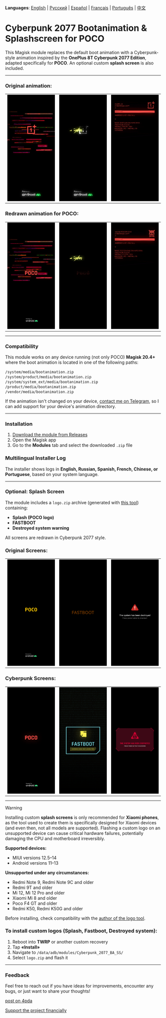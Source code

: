 **Languages**: [English](README.md) | [Русский](README.ru.md) | [Español](README.es.md) | [Français](README.fr.md) | [Português](README.pt.md) | [中文](README.zh.md)
# Cyberpunk 2077 Bootanimation & Splashscreen for POCO

This Magisk module replaces the default boot animation with a Cyberpunk-style animation inspired by the **OnePlus 8T Cyberpunk 2077 Edition**, adapted specifically for **POCO**. An optional custom **splash screen** is also included.

---

### Original animation:
<table>
  <tr>
    <td><img src="images/original1.png" width="100%"/></td>
    <td><img src="images/original2.png" width="100%"/></td>
    <td><img src="images/original3.png" width="100%"/></td>
  </tr>
</table>

### Redrawn animation for POCO:
<table>
  <tr>
    <td><img src="images/custom1.png" width="100%"/></td>
    <td><img src="images/custom2.png" width="100%"/></td>
    <td><img src="images/custom3.png" width="100%"/></td>
  </tr>
</table>

---

### Compatibility

This module works on any device running (not only POCO) **Magisk 20.4+** where the boot animation is located in one of the following paths:

```
/system/media/bootanimation.zip  
/system/product/media/bootanimation.zip  
/system/system_ext/media/bootanimation.zip  
/product/media/bootanimation.zip  
/vendor/media/bootanimation.zip  
```

If the animation isn't changed on your device, [contact me on Telegram](https://t.me/ENEIZEM), so I can add support for your device's animation directory.

---

### Installation

 1. [Download the module from Releases](https://github.com/ENEIZEM/Magisk-Module-Cyberpunk-2077-Bootanimation-SplashScreen-POCO/releases)
 2. Open the Magisk app
 3. Go to the **Modules** tab and select the downloaded `.zip` file

### Multilingual Installer Log

The installer shows logs in **English, Russian, Spanish, French, Chinese, or Portuguese**, based on your system language.

---

### Optional: Splash Screen

The module includes a `logo.zip` archive (generated with [this tool](https://4pda.to/forum/index.php?showtopic=1023354&st=1580#entry114714184)) containing:

 * **Splash (POCO logo)**
 * **FASTBOOT**
 * **Destroyed system warning**

All screens are redrawn in Cyberpunk 2077 style.

### Original Screens:
<table>
  <tr>
    <td><img src="images/splash_orig1.png" width="100%"/></td>
    <td><img src="images/splash_orig2.png" width="100%"/></td>
    <td><img src="images/splash_orig3.png" width="100%"/></td>
  </tr>
</table>

### Cyberpunk Screens:
<table>
  <tr>
    <td><img src="images/splash_custom1.png" width="100%"/></td>
    <td><img src="images/splash_custom2.png" width="100%"/></td>
    <td><img src="images/splash_custom3.png" width="100%"/></td>
  </tr>
</table>

---

> [!WARNING]
> Installing custom **splash screens** is only recommended for **Xiaomi phones**, as the tool used to create them is specifically designed for Xiaomi devices (and even then, not all models are supported). Flashing a custom logo on an unsupported device can cause critical hardware failures, potentially damaging the CPU and motherboard irreversibly.
>
> **Supported devices:**
> - MIUI versions 12.5–14
> - Android versions 11–13
>
> **Unsupported under any circumstances:**
> - Redmi Note 9, Redmi Note 9C and older
> - Redmi 9T and older
> - Mi 12, Mi 12 Pro and older
> - Xiaomi Mi 8 and older
> - Poco F4 GT and older
> - Redmi K50, Redmi K50G and older
>
> Before installing, check compatibility with the [author of the logo tool](https://t.me/theskyfather).

### To install custom logos (Splash, Fastboot, Destroyed system):

 1. Reboot into **TWRP** or another custom recovery  
 2. Tap **«Install»**  
 3. Navigate to `/data/adb/modules/Cyberpunk_2077_BA_SS/`  
 4. Select `logo.zip` and flash it  

---

### Feedback

Feel free to reach out if you have ideas for improvements, encounter any bugs, or just want to share your thoughts!

[post on 4pda ](https://4pda.to/forum/index.php?showtopic=915158&view=findpost&p=138583478)

[Support the project financially](https://www.donationalerts.com/r/eneizem)